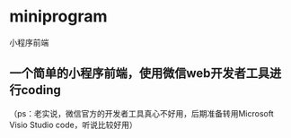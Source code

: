 # miniprogram
小程序前端
## 一个简单的小程序前端，使用微信web开发者工具进行coding <br>
（ps：老实说，微信官方的开发者工具真心不好用，后期准备转用Microsoft Visio Studio code，听说比较好用）
